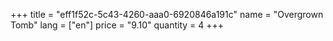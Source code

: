 +++
title = "eff1f52c-5c43-4260-aaa0-6920846a191c"
name = "Overgrown Tomb"
lang = ["en"]
price = "9.10"
quantity = 4
+++

